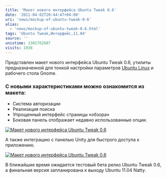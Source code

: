 ```yaml
---
title: 'Макет нового интерфейса Ubuntu Tweak 0.6'
date: '2011-04-02T20:44:47+04:00'
uri: 'news/mockup-of-ubuntu-tweak-0-6'
alias: 
  - 'news/mockup-of-ubuntu-tweak-0.6.html'
tags: 'Ubuntu Tweak,Интерфейс,11.04'
source: ''
unixtime: 1301762687
visits: 1938
---
```

Представлен макет нового интерфейса Ubuntu Tweak 0.6, утилиты предназначенной для тонкой настройки параметров [Ubuntu Linux](ubuntu/) и рабочего стола Gnome.

### С новыми характеристиками можно ознакомится из макета:

*   Система авторизации
*   Реализация поиска
*   Упрощенный интерфейс страницы «обзора»
*   Боковая панель отображает недавно использованные опции.

[![Макет нового интерфейса Ubuntu Tweak 0.6](img/2011/04/02/20-00/ubuntu-tweak-06-real-app-01-5582048391-o.jpg)](img/2011/04/02/20-00/ubuntu-tweak-06-real-app-01-5582048391-o.jpg)

А также интеграцию с панелью Unity для быстрого доступа к приложению.

[![Макет нового интерфейса Ubuntu Tweak 0.6](img/2011/04/02/20-00/ubuntu-tweak-06-real-app-02-640x480-5582028419-o.jpg)](img/2011/04/02/20-00/ubuntu-tweak-06-real-app-02-640x480-5582028419-o.jpg)

В ближайшие время ожидается тестовый бета релиз Ubuntu Tweak 0.6, а финальная версия запланирована к выходу Ubuntu 11.04 Natty.
